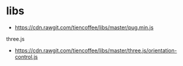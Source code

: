 # libs

- https://cdn.rawgit.com/tiencoffee/libs/master/pug.min.js

three.js
- https://cdn.rawgit.com/tiencoffee/libs/master/three.js/orientation-control.js
